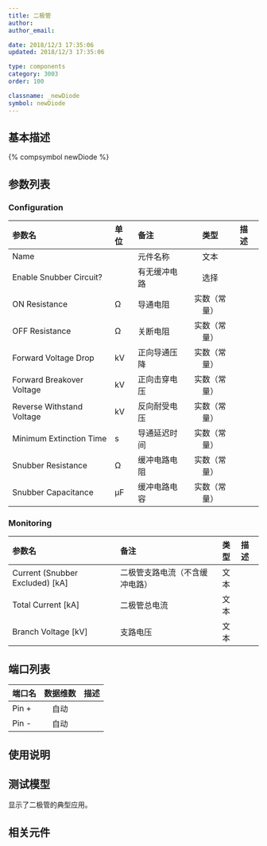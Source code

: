 ```yaml
---
title: 二极管
author: 
author_email:

date: 2018/12/3 17:35:06
updated: 2018/12/3 17:35:06

type: components
category: 3003
order: 100

classname: _newDiode
symbol: newDiode
---
```

## 基本描述
{% compsymbol newDiode %}

## 参数列表
### Configuration
| 参数名 | 单位 | 备注 | 类型 | 描述 |
| :--- | :--- | :--- | :--: | :--- |
| Name |  | 元件名称 | 文本 |  |
| Enable Snubber Circuit? |  | 有无缓冲电路 | 选择 |  |
| ON Resistance | Ω | 导通电阻 | 实数（常量） |  |
| OFF Resistance | Ω | 关断电阻 | 实数（常量） |  |
| Forward Voltage Drop | kV | 正向导通压降 | 实数（常量） |  |
| Forward Breakover Voltage | kV | 正向击穿电压 | 实数（常量） |  |
| Reverse Withstand Voltage | kV | 反向耐受电压 | 实数（常量） |  |
| Minimum Extinction Time | s | 导通延迟时间 | 实数（常量） |  |
| Snubber Resistance | Ω | 缓冲电路电阻 | 实数（常量） |  |
| Snubber Capacitance | μF | 缓冲电路电容 | 实数（常量） |  |

### Monitoring
| 参数名 | 备注 | 类型 | 描述 |
| :--- | :--- | :--: | :--- |
| Current (Snubber Excluded) \[kA\] | 二极管支路电流（不含缓冲电路） | 文本 |  |
| Total Current \[kA\] | 二极管总电流 | 文本 |  |
| Branch Voltage \[kV\] | 支路电压 | 文本 |  |


## 端口列表

| 端口名 | 数据维数 | 描述 |
| :--- | :--:  | :--- |
| Pin + | 自动 | |                   
| Pin - | 自动 | |                   

## 使用说明


## 测试模型
[<test name>](<test link>)显示了二极管的典型应用。

## 相关元件


